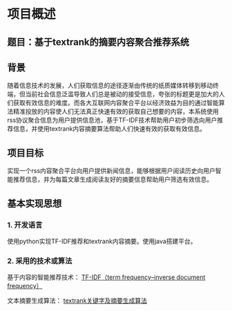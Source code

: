 # 项目概述
 
## 题目：基于textrank的摘要内容聚合推荐系统

## 背景  

<p word-wrap:break-word> 随着信息技术的发展，人们获取信息的途径逐渐由传统的纸质媒体转移到移动终端，但当前社会信息泛滥导致人们总是被动的接受信息，夸张的标题更是加大的人们获取有效信息的难度。而各大互联网内容聚合平台以经济效益为目的通过智能算法精准投放的内容使人们无法真正快速有效的获取自己想要的内容，本系统使用rss协议聚合信息为用户提供信息池，基于TF-IDF技术帮助用户初步筛选向用户推荐信息，并使用textrank内容摘要算法帮助人们快速有效的获取有效信息。</p>  
    
## 项目目标  

<p word-wrap:break-word>实现一个rss内容聚合平台向用户提供新闻信息，能够根据用户阅读历史向用户智能推荐信息，并为每篇文章生成阅读友好的摘要信息帮助用户筛选有效信息。</p>  


## 基本实现思想

### 1. 开发语言

使用python实现TF-IDF推荐和textrank内容摘要。使用java搭建平台。


### 2. 采用的技术或算法
    
基于内容的智能推荐技术：
<a href="https://baike.baidu.com/item/tf-idf/8816134?fr=aladdin">TF-IDF（term frequency–inverse document frequency）</a>

文本摘要生成算法：
<a href="https://www.cnblogs.com/xueyinzhe/p/7101295.html">textrank关键字及摘要生成算法</a>
    

